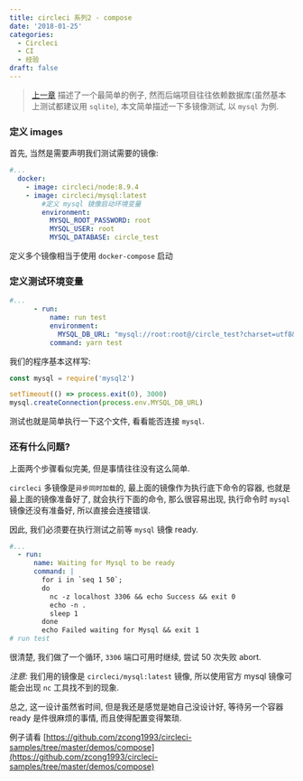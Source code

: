 ```yaml
---
title: circleci 系列2 - compose
date: '2018-01-25'
categories:
  - Circleci
  - CI
  - 经验
draft: false
---
```


> [上一章](/circleci-start/) 描述了一个最简单的例子, 然而后端项目往往依赖数据库(虽然基本上测试都建议用 `sqlite`), 本文简单描述一下多镜像测试, 以 `mysql` 为例.

<!--more-->

### 定义 images

首先, 当然是需要声明我们测试需要的镜像:

```yaml
#...
  docker:
    - image: circleci/node:8.9.4
    - image: circleci/mysql:latest
        #定义 mysql 镜像启动环境变量
        environment:
          MYSQL_ROOT_PASSWORD: root
          MYSQL_USER: root
          MYSQL_DATABASE: circle_test
```

定义多个镜像相当于使用 `docker-compose` 启动

### 定义测试环境变量

```yaml
#...
      - run:
          name: run test
          environment:
            MYSQL_DB_URL: "mysql://root:root@/circle_test?charset=utf8&parseTime=True&loc=Local"
          command: yarn test
```

我们的程序基本这样写:
```js
const mysql = require('mysql2')

setTimeout(() => process.exit(0), 3000)
mysql.createConnection(process.env.MYSQL_DB_URL)
```
测试也就是简单执行一下这个文件, 看看能否连接 `mysql`.

### 还有什么问题?

上面两个步骤看似完美, 但是事情往往没有这么简单.

`circleci` 多镜像是`异步同时加载`的, 最上面的镜像作为执行底下命令的容器, 也就是最上面的镜像准备好了, 就会执行下面的命令, 那么很容易出现, 执行命令时 `mysql` 镜像还没有准备好, 所以直接会连接错误.

因此, 我们必须要在执行测试之前等 `mysql` 镜像 ready.

```yaml
#...
  - run:
      name: Waiting for Mysql to be ready
      command: |
        for i in `seq 1 50`;
        do
          nc -z localhost 3306 && echo Success && exit 0
          echo -n .
          sleep 1
        done
        echo Failed waiting for Mysql && exit 1
# run test
```

很清楚, 我们做了一个循环, `3306` 端口可用时继续, 尝试 50 次失败 abort.

*注意:* 我们用的镜像是 `circleci/mysql:latest` 镜像, 所以使用官方 mysql 镜像可能会出现 `nc` 工具找不到的现象.

总之, 这一设计虽然省时间, 但是我还是感觉是她自己没设计好, 等待另一个容器 ready 是件很麻烦的事情, 而且使得配置变得繁琐.

例子请看 [https://github.com/zcong1993/circleci-samples/tree/master/demos/compose](https://github.com/zcong1993/circleci-samples/tree/master/demos/compose)
